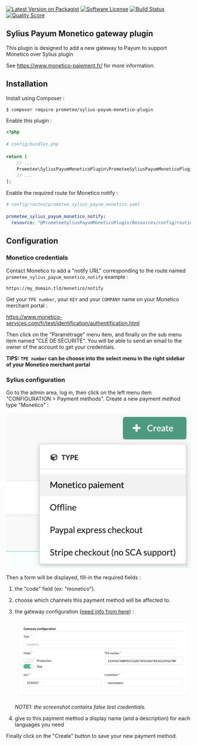 [![Latest Version on Packagist][ico-version]][link-packagist]
[![Software License][ico-license]](LICENSE)
[![Build Status][ico-travis]][link-travis]
[![Quality Score][ico-code-quality]][link-code-quality]

## Sylius Payum Monetico gateway plugin

This plugin is designed to add a new gateway to Payum to support Monetico over Sylius plugin

See https://www.monetico-paiement.fr/ for more information.

## Installation

Install using Composer :

```
$ composer require prometee/sylius-payum-monetico-plugin
```

Enable this plugin :

```php
<?php

# config/bundles.php

return [
    // ...
    Prometee\SyliusPayumMoneticoPlugin\PrometeeSyliusPayumMoneticoPlugin::class => ['all' => true],
    // ...
];
```

Enable the required route for Monetico notify :

```yaml
# config/routes/prometee_sylius_payum_monetico.yaml

prometee_sylius_payum_monetico_notify:
  resource: "@PrometeeSyliusPayumMoneticoPlugin/Resources/config/routing/notify.yaml"

```

## Configuration

### Monetico credentials

Contact Monetico to add a "notify URL" corresponding to the route named `prometee_sylius_payum_monetico_notify` example :

```
https://my_domain.tld/monetico/notify
``` 

Get your `TPE number`, your `KEY` and your `COMPANY` name on your Monetico merchant portal :

https://www.monetico-services.com/fr/test/identification/authentification.html

Then click on the "Paramétrage" menu item, and finally on the sub menu item named "CLÉ DE SÉCURITÉ".
You will be able to send an email to the owner of the account to get your credentials.

**TIPS: `TPE number` can be choose into the select menu in the right sidebar of your Monetico merchant portal**

### Sylius configuration

Go to the admin area, log in, then click on the left menu item "CONFIGURATION > Payment methods".
Create a new payment method type "Monetico" :

![Create a new payment method][docs-assets-create-payment-method]

Then a form will be displayed, fill-in the required fields :

 1. the "code" field (ex: "monetico").
 2. choose which channels this payment method will be affected to.
 3. the gateway configuration ([need info from here](#monetico-credentials)) :
 
    ![Gateway Configuration][docs-assets-gateway-configuration]
    
    _NOTE1: the screenshot contains false test credentials._
 4. give to this payment method a display name (and a description) for each languages you need
 
 Finally click on the "Create" button to save your new payment method.

[docs-assets-create-payment-method]: docs/assets/create-payment-method.png
[docs-assets-gateway-configuration]: docs/assets/gateway-configuration.png

[ico-version]: https://img.shields.io/packagist/v/Prometee/sylius-payum-monetico-plugin.svg?style=flat-square
[ico-license]: https://img.shields.io/badge/license-MIT-brightgreen.svg?style=flat-square
[ico-travis]: https://img.shields.io/travis/Prometee/SyliusPayumMoneticoPlugin/master.svg?style=flat-square
[ico-code-quality]: https://img.shields.io/scrutinizer/g/Prometee/SyliusPayumMoneticoPlugin.svg?style=flat-square

[link-packagist]: https://packagist.org/packages/prometee/sylius-payum-monetico-plugin
[link-travis]: https://travis-ci.org/Prometee/SyliusPayumMoneticoPlugin
[link-scrutinizer]: https://scrutinizer-ci.com/g/Prometee/SyliusPayumMoneticoPlugin/code-structure
[link-code-quality]: https://scrutinizer-ci.com/g/Prometee/SyliusPayumMoneticoPlugin

